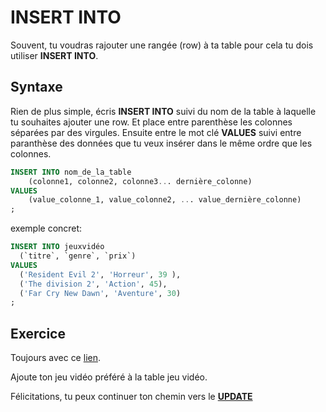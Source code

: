 # **INSERT INTO**

Souvent, tu voudras rajouter une rangée (row) à ta table pour cela tu dois utiliser **INSERT INTO**.

## Syntaxe

Rien de plus simple, écris **INSERT INTO** suivi du nom de la table à laquelle tu souhaites ajouter une row. Et place entre parenthèse les colonnes séparées par des virgules.
Ensuite entre le mot clé **VALUES** suivi entre paranthèse des données que tu veux insérer dans le même ordre que les colonnes.

```SQL
INSERT INTO nom_de_la_table
	(colonne1, colonne2, colonne3... dernière_colonne)
VALUES
	(value_colonne_1, value_colonne2, ... value_dernière_colonne)
;
```

exemple concret:

```SQL
INSERT INTO jeuxvidéo
  (`titre`, `genre`, `prix`)
VALUES
  ('Resident Evil 2', 'Horreur', 39 ),
  ('The division 2', 'Action', 45),
  ('Far Cry New Dawn', 'Aventure', 30)
;
```

## Exercice

Toujours avec ce [lien](https://www.db-fiddle.com/f/72RoqENfdHHP6fHYNczPzW/2).

Ajoute ton jeu vidéo préféré à la table jeu vidéo.

Félicitations, tu peux continuer ton chemin vers le [**UPDATE**](https://github.com/Anxium/exercice-sql/blob/dev/Parcours/update.md)